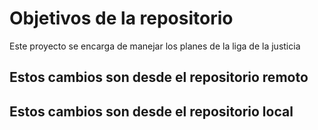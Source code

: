 # Objetivos de la repositorio

Este proyecto se encarga de manejar los planes de la liga de la justicia

## Estos cambios son desde el repositorio remoto
## Estos cambios son desde el repositorio local 
